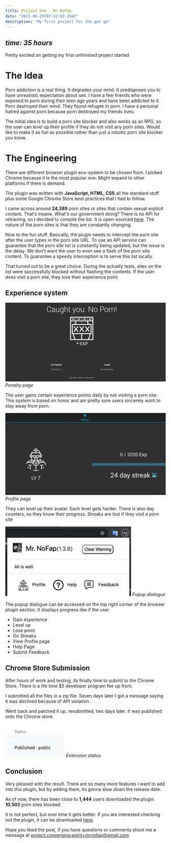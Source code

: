```yaml
---
title: Project One - Mr.NoFap
date: "2021-06-25T07:12:03.284Z"
description: "My first project for the get go"
---
```


*time: 35 hours*
-------------


Pretty excited on getting my first unfinished project started

The Idea
====================
Porn addiction is a real thing.  It degrades your mind.  It predisposes you to have unrealistic expectation about sex. I have a few friends who were exposed to porn during their teen age years and have been addicted to it.  Porn destroyed their mind.  They found refugee in porn.  I have a personal hatred against porn because porn destroyed my friends lives.    

The initial idea is to build a porn site blocker and also works as an RPG, so the user can level up their profile if they do not visit any porn sites.  Would like to make it as fun as possible rather than just a robotic porn site blocker you know.

The Engineering
====================

There are different browser plugin eco-system to be chosen from.  I picked Chrome because it is the most popular one.  Might expand to other platforms if there is demand.

The plugin was written with **JavaScript, HTML, CSS** all the standard stuff plus some Google Chrome Store best practices that I had to follow.

I came across around **24,389** porn sites or sites that contain sexual explicit content. That's insane.  What's our government doing?  There is no API for retrieving, so I decided to compile the list.  It is open-sourced [here](https://github.com/Gyokuro-cha/landmine).  The nature of the porn sites is that they are constantly changing.

Now to the fun stuff.  Basically, the plugin needs to intercept the porn site after the user types in the porn site URL.  To use an API service can guarantee that the porn site list is constantly being updated, but the issue is the delay.  We don't want the user to even see a flash of the porn site content.  To guarantee a speedy interception is to serve this list locally.

That turned out to be a great choice.  During the actually tests, sites on the list were successfully blocked without flashing the contents.  If the user does visit a porn site, they lose their experience point.


## Experience system ##

![Penalty page](./penalty_page.png "Optional title")
*Penalty page*

The user gains certain experience points daily by not visiting a porn site.  This system is based on honor and am pretty sure users sincerely want to stay away from porn.  

![Profile page](./profile.png "profile")
*Profile page*

They can level up their avatar.  Each level gets harder.  There is also day counters, so they know their progress.  Streaks are lost if they visit a porn site

![Popup dialogue](./popup.png "popup")
*Popup dialogue*

The popup dialogue can be accessed on the top right corner of the browser plugin section.  It displays progress like if the user

* Gain experience
* Level up
* Lose point
* On Streaks
* View Profile page
* Help Page
* Submit Feedback


## Chrome Store Submission ##

After hours of work and testing, its finally time to submit to the Chrome Store.  There is a life time $5 developer program fee up front.

I submitted all the files in a zip file.  Seven days later I got a message saying it was declined because of API violation.

Went back and patched it up, resubmitted, two days later.  It was published onto the Chrome store.


![Extension status](./extension_status.png "extension stsus")
*Extension status*


## Conclusion ##

Very pleased with the result.  There are so many more features I want to add into this plugin, but by adding them, its gonna slow down the release date.

As of now, there has been close to **1,444** users downloaded the plugin.  **10,502** porn sites blocked.

It is not perfect, but over time it gets better.  If you are interested checking out the plugin, it can be downloaded [here](https://chrome.google.com/webstore/detail/mrnofap-block-porn-sites/cpigeaemojebhijbmencldogableknlf).



Hope you liked the post, if you have questions or comments shoot me a message at <project.converging.point+mrnofap@gmail.com>
 



